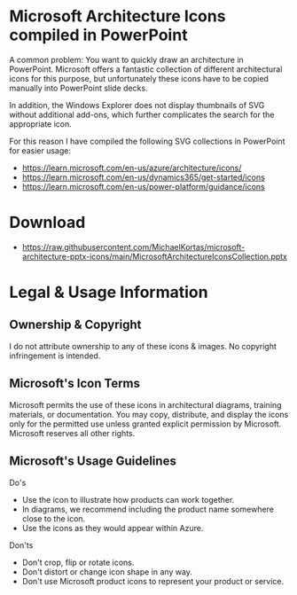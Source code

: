 # Microsoft Architecture Icons compiled in PowerPoint

A common problem: You want to quickly draw an architecture in PowerPoint. Microsoft offers a fantastic collection of different architectural icons for this purpose, but unfortunately these icons have to be copied manually into PowerPoint slide decks. 

In addition, the Windows Explorer does not display thumbnails of SVG without additional add-ons, which further complicates the search for the appropriate icon.

For this reason I have compiled the following SVG collections in PowerPoint for easier usage:

- https://learn.microsoft.com/en-us/azure/architecture/icons/
- https://learn.microsoft.com/en-us/dynamics365/get-started/icons
- https://learn.microsoft.com/en-us/power-platform/guidance/icons

# Download
- https://raw.githubusercontent.com/MichaelKortas/microsoft-architecture-pptx-icons/main/MicrosoftArchitectureIconsCollection.pptx

# Legal & Usage Information

## Ownership & Copyright
I do not attribute ownership to any of these icons & images. No copyright infringement is intended.

## Microsoft's Icon Terms
Microsoft permits the use of these icons in architectural diagrams, training materials, or documentation. You may copy, distribute, and display the icons only for the permitted use unless granted explicit permission by Microsoft. Microsoft reserves all other rights.

## Microsoft's Usage Guidelines

Do's
- Use the icon to illustrate how products can work together.
- In diagrams, we recommend including the product name somewhere close to the icon.
- Use the icons as they would appear within Azure.

Don'ts
- Don't crop, flip or rotate icons.
- Don't distort or change icon shape in any way.
- Don't use Microsoft product icons to represent your product or service.
